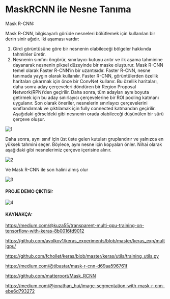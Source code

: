 # MaskRCNN ile Nesne Tanıma

Mask R-CNN:

Mask R-CNN, bilgisayarlı görüde nesneleri bölütlemek için kullanılan bir derin sinir
ağıdır. İki aşaması vardır:
1. Girdi görüntüsüne göre bir nesnenin olabileceği bölgeler hakkında tahminler
üretir.
2. Nesnenin sınıfını öngörür, sınırlayıcı kutuyu arıtır ve ilk aşama tahminine
dayanarak nesnenin piksel düzeyinde bir maske oluşturur.
Mask R-CNN temel olarak Faster R-CNN’in bir uzantısıdır. Faster R-CNN, nesne
tanımada yaygın olarak kullanılır.
Faster R-CNN, görüntülerden özellik haritaları çıkarmak için önce bir ConvNet
kullanır. Bu özellik haritaları, daha sonra aday çerçeveleri döndüren bir Region
Proposal Network(RPN)’den geçirilir. Daha sonra, tüm adayları aynı boyuta getirmek
için bu aday sınırlayıcı çerçevelerine bir ROI pooling katmanı uygulanır. Son olarak
öneriler, nesnelerin sınırlayıcı çerçevelerini sınıflandırmak ve çıktılamak için fully
connected katmandan geçirilir.
Aşağıdaki görseldeki gibi nesnenin orada olabileceği düşünülen bir sürü çerçeve
oluşur.


![1](https://user-images.githubusercontent.com/52162324/110106443-be001e80-7dba-11eb-84e9-5526a3fce1ec.PNG)


Daha sonra, aynı sınıf için üst üste gelen kutuları gruplandırır ve yalnızca en yüksek
tahmini seçer. Böylece, aynı nesne için kopyaları önler. Nihai olarak aşağıdaki gibi
nesnelerimiz çerçeve içerisine alınır.


![2](https://user-images.githubusercontent.com/52162324/110106509-d2441b80-7dba-11eb-992d-95e6596a08a0.PNG)


Ve Mask R-CNN ile son halini almış olur

![3](https://user-images.githubusercontent.com/52162324/110106572-e425be80-7dba-11eb-895c-f36508965c84.PNG)



#### PROJE DEMO ÇIKTISI:

![4](https://user-images.githubusercontent.com/52162324/110106822-336bef00-7dbb-11eb-83b1-8b80d2370491.PNG)


#### KAYNAKÇA:

https://medium.com/@kuza55/transparent-multi-gpu-training-on-tensorflow-with-keras-8b0016fd9012

https://github.com/avolkov1/keras_experiments/blob/master/keras_exp/multigpu/

https://github.com/fchollet/keras/blob/master/keras/utils/training_utils.py

https://medium.com/@tibastar/mask-r-cnn-d69aa596761f

https://github.com/matterport/Mask_RCNN

https://medium.com/@jonathan_hui/image-segmentation-with-mask-r-cnn-ebe6d793272
